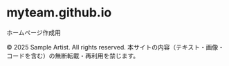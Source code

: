 # myteam.github.io
ホームページ作成用

© 2025 Sample Artist. All rights reserved.
本サイトの内容（テキスト・画像・コードを含む）の無断転載・再利用を禁じます。
